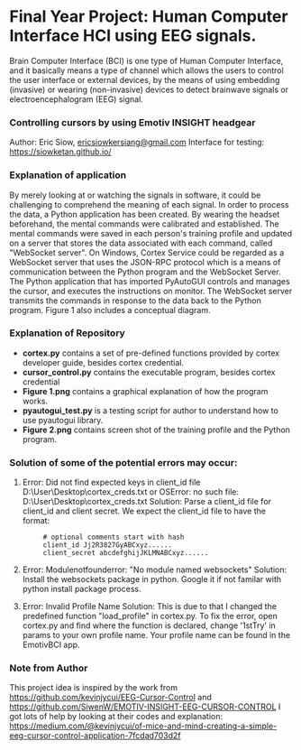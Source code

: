 # Final Year Project: Human Computer Interface HCI using EEG signals.
Brain Computer Interface (BCI) is one type of Human Computer Interface, and it basically means a type of channel which allows the users to control the user interface or external devices, by the means of using embedding (invasive) or wearing (non-invasive) devices to detect brainwave signals or electroencephalogram (EEG) signal.

### Controlling cursors by using Emotiv INSIGHT headgear ###
Author: Eric Siow, <ericsiowkersiang@gmail.com>
Interface for testing: https://siowketan.github.io/

### Explanation of application
By merely looking at or watching the signals in software, it could be challenging to comprehend the meaning of each signal. In order to process the data, a Python application has been created. By wearing the headset beforehand, the mental commands were calibrated and established. The mental commands were saved in each person's training profile and updated on a server that stores the data associated with each command, called "WebSocket server". On Windows, Cortex Service could be regarded as a WebSocket server that uses the JSON-RPC protocol which is a means of communication between the Python program and the WebSocket Server. The Python application that has imported PyAutoGUI controls and manages the cursor, and executes the instructions on monitor. The WebSocket server transmits the commands in response to the data back to the Python program. Figure 1 also includes a conceptual diagram.

### Explanation of Repository

* **cortex.py** contains a set of pre-defined functions provided by cortex developer guide, besides cortex credential.
* **cursor_control.py** contains the executable program, besides cortex credential
* **Figure 1.png** contains a graphical explanation of how the program works.
* **pyautogui_test.py** is a testing script for author to understand how to use pyautogui library.
* **Figure 2.png** contains screen shot of the training profile and the Python program.

### Solution of some of the potential errors may occur:
1. Error: Did not find expected keys in client_id file D:\User\Desktop\cortex_creds.txt  or  OSError: no such file: D:\User\Desktop\cortex_creds.txt
   Solution: Parse a client_id file for client_id and client secret. We expect the client_id file to have the format:
            
            # optional comments start with hash
            client_id Jj2R3827GyABCxyz......
            client_secret abcdefghijJKLMNABCxyz......

2. Error: Modulenotfounderror: "No module named websockets" 
   Solution: Install the websockets package in python. Google it if not familar with python install package process.

3. Error: Invalid Profile Name
   Solution: This is due to that I changed the predefined function "load_profile" in cortex.py. To fix the error, open cortex.py and find where the function is declared, change '1stTry' in params to your own profile name. Your profile name can be found in the EmotivBCI app.
	
### Note from Author
This project idea is inspired by the work from https://github.com/kevinjycui/EEG-Cursor-Control and https://github.com/SiwenW/EMOTIV-INSIGHT-EEG-CURSOR-CONTROL
I got lots of help by looking at their codes and explanation: https://medium.com/@kevinjycui/of-mice-and-mind-creating-a-simple-eeg-cursor-control-application-7fcdad703d2f
